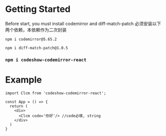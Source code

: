 # Getting Started

Before start, you must install codemirror and diff-match-patch
必须安装以下两个依赖，本依赖作为二次封装

`npm i codemirror@5.65.2`

`npm i diff-match-patch@1.0.5`

### `npm i codeshow-codemirror-react`

# Example
```
import Clcm from 'codeshow-codemirror-react';

const App = () => {
  return (
    <div>
      <Clcm code='你好'/> //code必填, string
    </div>
  )
}
```

